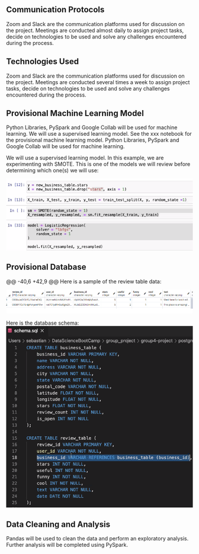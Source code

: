 ## Communication Protocols

 Zoom and Slack are the communication platforms used for discussion on the project. Meetings are conducted almost daily to assign project tasks, decide on technologies to be used and solve any challenges encountered during the process.

 ## Technologies Used
 Zoom and Slack are the communication platforms used for discussion on the project. Meetings are conducted several times a week to assign project tasks, decide on technologies to be used and solve any challenges encountered during the process.

 ## Provisional Machine Learning Model

 Python Libraries, PySpark and Google Collab will be used for machine learning. We will use a supervised learning model. See the xxx notebook for the provisional machine learning model. 
 Python Libraries, PySpark and Google Collab will be used for machine learning. 

 We will use a supervised learning model. In this example, we are experimenting with SMOTE. This is one of the models we will review before determining which one(s) we will use:

 ![](./Resources/machine_learning.png) 

 ## Provisional Database 

 @@ -40,6 +42,9 @@ Here is a sample of the review table data:

 ![](./Resources/review_table.png) 

 Here is the database schema:
 ![](./Resources/schema.png) 

 ## Data Cleaning and Analysis

 Pandas will be used to clean the data and perform an exploratory analysis. Further analysis will be completed using PySpark.

